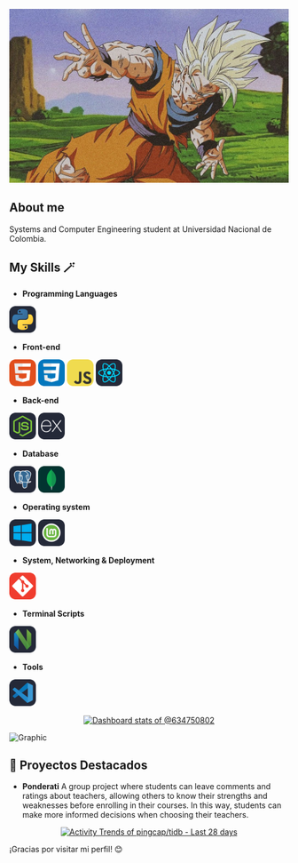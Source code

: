 ![Banner](./Banner.png)
## About me
Systems and Computer Engineering student at Universidad Nacional de Colombia.

## My Skills 🪄
- **Programming Languages**
<p>
    <img width="48px" src="./Python-Dark.svg" /> 
  </a>
</p>

- **Front-end**
<p>
    <img width="48px" src="./HTML.svg" />
    <img width="48px" src="./CSS.svg" />
    <img width="48px" src="./JavaScript.svg" />
    <img width="48px" src="./React-Dark.svg" />
  </a>
</p>

- **Back-end**
<p>
    <img width="48px" src="./NodeJS-Dark.svg" />
    <img width="48px" src="./ExpressJS-Dark.svg" />
  </a>
</p>

- **Database**
<p>
    <img width="48px" src="./PostgreSQL-Dark.svg" />
    <img width="48px" src="./MongoDB.svg" />
  </a>
</p>

- **Operating system**
<p>
    <img width="48px" src="./Windows-Dark.svg" />
    <img width="48px" src="./Mint-Dark.svg" />
  </a>
</p>

- **System, Networking & Deployment**
<p>
    <img width="48px" src="./Git.svg" />
  </a>
</p>

- **Terminal Scripts**
<p>
    <img width="48px" src="./NeoVim-Dark.svg" />
  </a>
</p>

- **Tools**
<p>
    <img width="48px" src="./VSCode-Dark.svg" />
  </a>
</p>

<!-- Copy-paste in your Readme.md file -->

<a href="https://next.ossinsight.io/widgets/official/compose-user-dashboard-stats?user_id=128399569" target="_blank" style="display: block" align="center">
  <picture>
    <source media="(prefers-color-scheme: dark)" srcset="https://next.ossinsight.io/widgets/official/compose-user-dashboard-stats/thumbnail.png?user_id=128399569&image_size=auto&color_scheme=dark" width="771" height="auto">
    <img alt="Dashboard stats of @634750802" src="https://next.ossinsight.io/widgets/official/compose-user-dashboard-stats/thumbnail.png?user_id=128399569&image_size=auto&color_scheme=light" width="771" height="auto">
  </picture>
</a>

<!-- Made with [OSS Insight](https://ossinsight.io/) -->


<p align="center">

![Graphic](https://github-profile-summary-cards.vercel.app/api/cards/profile-details?username=crmorenogo&layout=compact&theme=tokyonight&align=center)

</p>

## 💎 Proyectos Destacados
-  **Ponderati** A group project where students can leave comments and ratings about teachers, allowing others to know their strengths and weaknesses before enrolling in their courses. In this way, students can make more informed decisions when choosing their teachers.

<!-- Copy-paste in your Readme.md file -->

<a href="https://next.ossinsight.io/widgets/official/compose-activity-trends?repo_id=877103730" target="_blank" style="display: block" align="center">
  <picture>
    <source media="(prefers-color-scheme: dark)" srcset="https://next.ossinsight.io/widgets/official/compose-activity-trends/thumbnail.png?repo_id=877103730&image_size=auto&color_scheme=dark" width="815" height="auto">
    <img alt="Activity Trends of pingcap/tidb - Last 28 days" src="https://next.ossinsight.io/widgets/official/compose-activity-trends/thumbnail.png?repo_id=877103730&image_size=auto&color_scheme=light" width="815" height="auto">
  </picture>
</a>

<!-- Made with [OSS Insight](https://ossinsight.io/) -->

¡Gracias por visitar mi perfil! 😊
